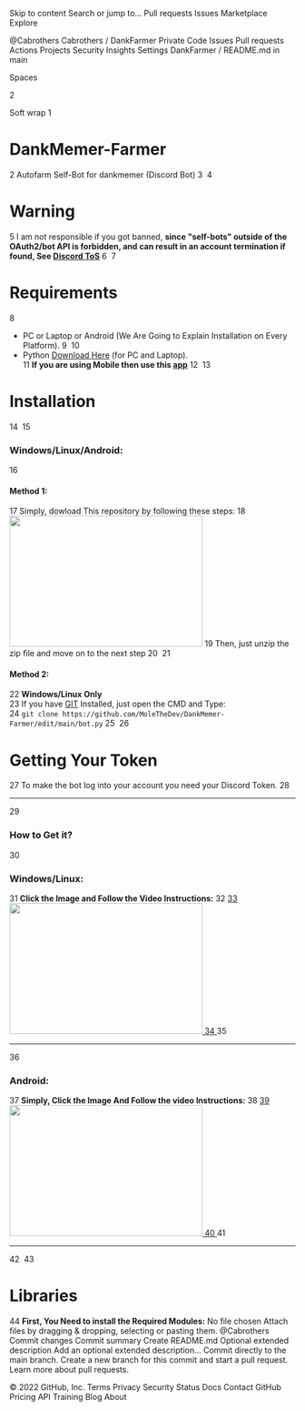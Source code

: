 Skip to content
Search or jump to…
Pull requests
Issues
Marketplace
Explore
 
@Cabrothers 
Cabrothers
/
DankFarmer
Private
Code
Issues
Pull requests
Actions
Projects
Security
Insights
Settings
DankFarmer
/
README.md
in
main
 

Spaces

2

Soft wrap
1
# DankMemer-Farmer
2
Autofarm Self-Bot for dankmemer (Discord Bot)
3
​
4
# Warning
5
I am not responsible if you got banned, **since "self-bots" outside of the OAuth2/bot API is forbidden, and can result in an account termination if found, See <a href="https://support.discord.com/hc/en-us/articles/115002192352-Automated-user-accounts-self-bots-">Discord ToS</a>**
6
​
7
# Requirements
8
* PC or Laptop or Android (We Are Going to Explain Installation on Every Platform).
9
​
10
* Python <a href="">Download Here</a> (for PC and Laptop).<br>
11
**If you are using Mobile then use this <a href="https://play.google.com/store/apps/details?id=ru.iiec.pydroid3">app</a>**
12
​
13
# Installation
14
​
15
### Windows/Linux/Android:
16
#### Method 1:
17
Simply, dowload This repository by following these steps:
18
<img src="https://cpb-us-e1.wpmucdn.com/sites.northwestern.edu/dist/b/3044/files/2021/05/github.png" width="340" height="230">
19
Then, just unzip the zip file and move on to the next step
20
​
21
#### Method 2:
22
**Windows/Linux Only**<br>
23
If you have <a href="https://git-scm.com/">GIT</a> Installed, just open the CMD and Type:<br>
24
`git clone https://github.com/MoleTheDev/DankMemer-Farmer/edit/main/bot.py`
25
​
26
# Getting Your Token
27
To make the bot log into your account you need your Discord Token.
28
- - - -
29
### How to Get it?
30
### Windows/Linux:
31
**Click the Image and Follow the Video Instructions:**
32
<a href="https://youtu.be/YEgFvgg7ZPI">
33
<img src="https://i.ytimg.com/vi/YEgFvgg7ZPI/maxresdefault.jpg" width="340" height="230">
34
</a>
35
- - - -
36
### Android:
37
**Simply, Click the Image And Follow the video Instructions:**
38
<a href="https://www.youtube.com/watch?v=dQ_pwJwYg7c">
39
<img src="https://i.ytimg.com/vi/YEgFvgg7ZPI/maxresdefault.jpg" width="340" height="230">
40
</a>
41
- - - -
42
​
43
# Libraries
44
**First, You Need to install the Required Modules:**
No file chosen
Attach files by dragging & dropping, selecting or pasting them.
@Cabrothers
Commit changes
Commit summary
Create README.md
Optional extended description
Add an optional extended description…
 Commit directly to the main branch.
 Create a new branch for this commit and start a pull request. Learn more about pull requests.
 
© 2022 GitHub, Inc.
Terms
Privacy
Security
Status
Docs
Contact GitHub
Pricing
API
Training
Blog
About

